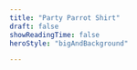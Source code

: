 ```yaml
---
title: "Party Parrot Shirt"
draft: false
showReadingTime: false
heroStyle: "bigAndBackground"

---
```

